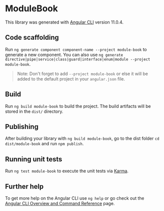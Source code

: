 # ModuleBook

This library was generated with [Angular CLI](https://github.com/angular/angular-cli) version 11.0.4.

## Code scaffolding

Run `ng generate component component-name --project module-book` to generate a new component. You can also
use `ng generate directive|pipe|service|class|guard|interface|enum|module --project module-book`.
> Note: Don't forget to add `--project module-book` or else it will be added to the default project in your `angular.json` file.

## Build

Run `ng build module-book` to build the project. The build artifacts will be stored in the `dist/` directory.

## Publishing

After building your library with `ng build module-book`, go to the dist folder `cd dist/module-book` and
run `npm publish`.

## Running unit tests

Run `ng test module-book` to execute the unit tests via [Karma](https://karma-runner.github.io).

## Further help

To get more help on the Angular CLI use `ng help` or go check out
the [Angular CLI Overview and Command Reference](https://angular.io/cli) page.

